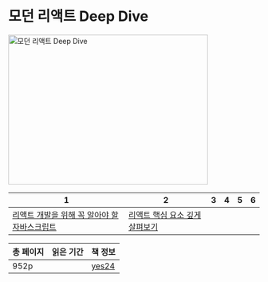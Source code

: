 # 모던 리액트 Deep Dive

<img src="모던 리액트 Deep Dive.jpg" alt="모던 리액트 Deep Dive" width="400" height="300"/>

| 1                                                         | 2                                         | 3 | 4 | 5 | 6 |
|-----------------------------------------------------------|-------------------------------------------|---|---|---|---|
| [리액트 개발을 위해 꼭 알아야 할 자바스크립트](리액트-개발을-위해-꼭-알아야-할-자바스크립트.md) | [리액트 핵심 요소 깊게 살펴보기](리액트-핵심-요소-깊게-살펴보기.md) |   |   |   |   |

| 총 페이지 | 읽은 기간 | 책 정보                                                   |
|-------|-------|--------------------------------------------------------|
| 952p  |       | [yes24](https://www.yes24.com/Product/Goods/123161563) |